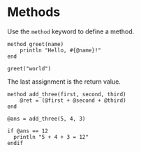 # Methods

Use the `method` keyword to define a method.

```
method greet(name)
    println "Hello, #{@name}!"
end

greet("world")
```

The last assignment is the return value.

```
method add_three(first, second, third)
    @ret = (@first + @second + @third)
end

@ans = add_three(5, 4, 3)

if @ans == 12
  println "5 + 4 + 3 = 12"
endif
```